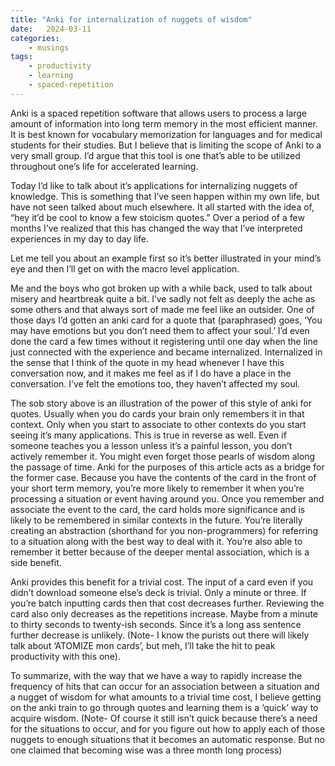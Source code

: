 ```yaml
---
title: "Anki for internalization of nuggets of wisdom"
date:   2024-03-11 
categories:
    - musings
tags:
    - productivity
    - learning
    - spaced-repetition
---
```


Anki is a spaced repetition software that allows users to process a large amount of information into long term memory in the most efficient manner. It is best known for vocabulary memorization for languages and for medical students for their studies. But I believe that is limiting the scope of Anki to a very small group. I’d argue that this tool is one that’s able to be utilized throughout one’s life for accelerated learning.

Today I’d like to talk about it’s applications for internalizing nuggets of knowledge. This is something that I’ve seen happen within my own life, but have not seen talked about much elsewhere. It all started with the idea of, “hey it’d be cool to know a few stoicism quotes.” Over a period of a few months I’ve realized that this has changed the way that I’ve interpreted experiences in my day to day life.

Let me tell you about an example first so it’s better illustrated in your mind’s eye and then I’ll get on with the macro level application.

Me and the boys who got broken up with a while back, used to talk about misery and heartbreak quite a bit. I’ve sadly not felt as deeply the ache as some others and that always sort of made me feel like an outsider. One of those days I’d gotten an anki card for a quote that (paraphrased) goes, ‘You may have emotions but you don’t need them to affect your soul.’ I’d even done the card a few times without it registering until one day when the line just connected with the experience and became internalized. Internalized in the sense that I think of the quote in my head whenever I have this conversation now, and it makes me feel as if I do have a place in the conversation. I’ve felt the emotions too, they haven’t affected my soul.

The sob story above is an illustration of the power of this style of anki for quotes. Usually when you do cards your brain only remembers it in that context. Only when you start to associate to other contexts do you start seeing it’s many applications. This is true in reverse as well. Even if someone teaches you a lesson unless it’s a painful lesson, you don’t actively remember it. You might even forget those pearls of wisdom along the passage of time. Anki for the purposes of this article acts as a bridge for the former case.
Because you have the contents of the card in the front of your short term memory, you’re more likely to remember it when you’re processing a situation or event having around you. Once you remember and associate the event to the card, the card holds more significance and is likely to be remembered in similar contexts in the future. You’re literally creating an abstraction (shorthand for you non-programmers) for referring to a situation along with the best way to deal with it. You’re also able to remember it better because of the deeper mental association, which is a side benefit.

Anki provides this benefit for a trivial cost. The input of a card even if you didn’t download someone else’s deck is trivial. Only a minute or three. If you’re batch inputting cards then that cost decreases further. Reviewing the card also only decreases as the repetitions increase. Maybe from a minute to thirty seconds to twenty-ish seconds. Since it’s a long ass sentence further decrease is unlikely. (Note- I know the purists out there will likely talk about ‘ATOMIZE mon cards’, but meh, I’ll take the hit to peak productivity with this one).

To summarize, with the way that we have a way to rapidly increase the frequency of hits that can occur for an association between a situation and a nugget of wisdom for what amounts to a trivial time cost, I believe getting on the anki train to go through quotes and learning them is a ‘quick’ way to acquire wisdom. (Note- Of course it still isn’t quick because there’s a need for the situations to occur, and for you figure out how to apply each of those nuggets to enough situations that it becomes an automatic response. But no one claimed that becoming wise was a three month long process)
